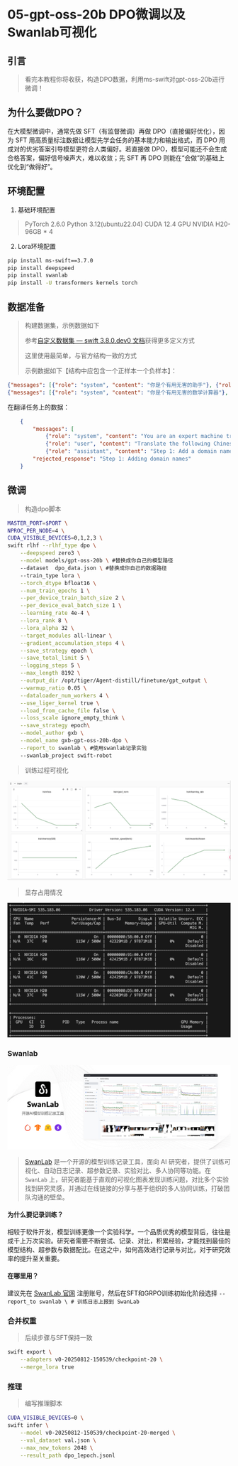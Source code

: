 # 05-gpt-oss-20b DPO微调以及Swanlab可视化

## 引言

> 看完本教程你将收获，构造DPO数据，利用ms-swift对gpt-oss-20b进行微调！

## 为什么要做DPO？

在大模型微调中，通常先做 SFT（有监督微调）再做 DPO（直接偏好优化），因为 SFT 用高质量标注数据让模型先学会任务的基本能力和输出格式，而 DPO 用成对的优劣答案引导模型更符合人类偏好。若直接做 DPO，模型可能还不会生成合格答案，偏好信号噪声大，难以收敛；先 SFT 再 DPO 则能在“会做”的基础上优化到“做得好”。

## 环境配置

1. 基础环境配置
	

> PyTorch 2.6.0
> Python 3.12(ubuntu22.04)
> CUDA 12.4
> GPU NVIDIA H20-96GB \* 4

2. Lora环境配置
	

```Bash
pip install ms-swift==3.7.0
pip install deepspeed
pip install swanlab
pip install -U transformers kernels torch
```

## 数据准备

> 构建数据集，示例数据如下
> 
> 参考[自定义数据集 — swift 3.8.0.dev0 文档](https://swift.readthedocs.io/zh-cn/latest/Customization/%E8%87%AA%E5%AE%9A%E4%B9%89%E6%95%B0%E6%8D%AE%E9%9B%86.html)获得更多定义方式
> 
> 这里使用最简单，与官方结构一致的方式
> 
> 示例数据如下【结构中应包含一个正样本一个负样本】：

```JSON
{"messages": [{"role": "system", "content": "你是个有用无害的助手"}, {"role": "user", "content": "告诉我明天的天气"}, {"role": "assistant", "content": "明天天气晴朗"}], "rejected_response": "我不知道"}
{"messages": [{"role": "system", "content": "你是个有用无害的数学计算器"}, {"role": "user", "content": "1+1等于几"}, {"role": "assistant", "content": "等于2"}, {"role": "user", "content": "再加1呢"}, {"role": "assistant", "content": "等于3"}], "rejected_response": "我不知道"}
```

在翻译任务上的数据：

```JSON
    {
        "messages": [
            {"role": "system", "content": "You are an expert machine translation specialist in the field of Technical Writing, highly proficient in translating from Chinese to English."}, 
            {"role": "user", "content": "Translate the following Chinese text to English: 步骤一：添加域名"}, 
            {"role": "assistant", "content": "Step 1: Add a domain name"}], 
        "rejected_response": "Step 1: Adding domain names"
    }
```

## 微调

> 构造dpo脚本

```Bash
MASTER_PORT=$PORT \
NPROC_PER_NODE=4 \
CUDA_VISIBLE_DEVICES=0,1,2,3 \
swift rlhf --rlhf_type dpo \
    --deepspeed zero3 \
    --model models/gpt-oss-20b \ #替换成你自己的模型路径
    --dataset  dpo_data.json \ #替换成你自己的数据路径
    --train_type lora \
    --torch_dtype bfloat16 \
    --num_train_epochs 1 \
    --per_device_train_batch_size 2 \
    --per_device_eval_batch_size 1 \
    --learning_rate 4e-4 \
    --lora_rank 8 \
    --lora_alpha 32 \
    --target_modules all-linear \
    --gradient_accumulation_steps 4 \
    --save_strategy epoch \
    --save_total_limit 5 \
    --logging_steps 5 \
    --max_length 8192 \
    --output_dir /opt/tiger/Agent-distill/finetune/gpt_output \
    --warmup_ratio 0.05 \
    --dataloader_num_workers 4 \
    --use_liger_kernel true \
    --load_from_cache_file false \
    --loss_scale ignore_empty_think \
    --save_strategy epoch\
    --model_author gxb \
    --model_name gxb-gpt-oss-20b-dpo \
    --report_to swanlab \ #使用swanlab记录实验
    --swanlab_project swift-robot
```

> 训练过程可视化

![](./images/5-0.png)

> 显存占用情况

![](./images/5-1.png)

### Swanlab

![](./images/5-2.png)

> [SwanLab](https://github.com/swanhubx/swanlab) 是一个开源的模型训练记录工具，面向 AI 研究者，提供了训练可视化、自动日志记录、超参数记录、实验对比、多人协同等功能。在 `SwanLab` 上，研究者能基于直观的可视化图表发现训练问题，对比多个实验找到研究灵感，并通过在线链接的分享与基于组织的多人协同训练，打破团队沟通的壁垒。

#### 为什么要记录训练？

相较于软件开发，模型训练更像一个实验科学。一个品质优秀的模型背后，往往是成千上万次实验。研究者需要不断尝试、记录、对比，积累经验，才能找到最佳的模型结构、超参数与数据配比。在这之中，如何高效进行记录与对比，对于研究效率的提升至关重要。

#### 在哪里用？

建议先在 [SwanLab 官网](https://swanlab.cn/) 注册账号，然后在SFT和GRPO训练初始化阶段选择
`--report_to swanlab \ # 训练日志上报到 SwanLab`

### 合并权重

> 后续步骤与SFT保持一致

```Bash
swift export \
    --adapters v0-20250812-150539/checkpoint-20 \
    --merge_lora true
```

### 推理

> 编写推理脚本

```Bash
CUDA_VISIBLE_DEVICES=0 \
swift infer \
    --model v0-20250812-150539/checkpoint-20-merged \
    --val_dataset val.json \
    --max_new_tokens 2048 \
    --result_path dpo_1epoch.jsonl
```
